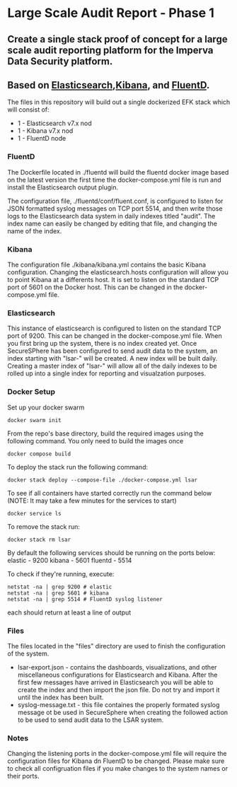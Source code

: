 # Large Scale Audit Report - Phase 1
## Create a single stack proof of concept for a large scale audit reporting platform for the Imperva Data Security platform.

## Based on [Elasticsearch](https://www.elastic.co/),[Kibana](https://www.elastic.co/products/kibana), and [FluentD](https://www.fluentd.org/).

The files in this repository will build out a single dockerized EFK stack which will consist of:

  * 1 - Elasticsearch v7.x nod
  * 1 - Kibana v7.x nod
  * 1 - FluentD node

### FluentD
The Dockerfile located in ./fluentd will build the fluentd docker image based on the latest version the first time the docker-compose.yml file is run and install the Elasticsearch output plugin.

The configuration file, ./fluentd/conf/fluent.conf, is configured to listen for JSON formatted syslog messages on TCP port 5514, and then write those logs to the Elasticsearch data system in daily indexes titled "audit".  The index name can easily be changed by editing that file, and changing the name of the index.

### Kibana
The configuration file ./kibana/kibana.yml contains the basic Kibana
configuration.  Changing the elasticsearch.hosts configuration will allow you to
point Kibana at a differents host.  It is set to listen on the standard TCP port
of 5601 on the Docker host.  This can be changed in the docker-compose.yml file.

### Elasticsearch
This instance of elasticsearch is configured to listen on the standard TCP port
of 9200.  This can be changed in the docker-compose.yml file.  When you first
bring up the system, there is no index created yet.  Once SecureSPhere has been
configured to send audit data to the system, an index starting with "lsar-" will
be created.  A new index will be built daily.  Creating a master index of
"lsar-" will allow all of the daily indexes to be rolled up into a single index
for reporting and visualzation purposes.

### Docker Setup
Set up your docker swarm

    docker swarm init
    
From the repo's base directory, build the required images using the following command. You only need to build the images once
    
    docker compose build
    
To deploy the stack run the following command:

    docker stack deploy --compose-file ./docker-compose.yml lsar
    
To see if all containers have started correctly run the command below (NOTE: It may take a few minutes for the services to start)

    docker service ls
    

To remove the stack run:

    docker stack rm lsar

By default the following services should be running on the ports below:
elastic - 9200
kibana - 5601
fluentd - 5514

To check if they're running, execute:
```
netstat -na | grep 9200 # elastic
netstat -na | grep 5601 # kibana
netstat -na | grep 5514 # FluentD syslog listener
```

each should return at least a line of output

### Files
The files located in the "files" directory are used to finish the configuration
of the system.  

  * lsar-export.json - contains the dashboards, visualizations, and other miscellaneous configurations for Elasticsearch and Kibana.  After the first few messages have arrived in Elasticsearch you will be able to create the index and then import the json file.  Do not try and import it until the index has been built.
  * syslog-message.txt - this file containes the properly formated syslog message ot be used in SecureSphere when creating the followed action to be used to send audit data to the LSAR system.

### Notes
Changing the listening ports in the docker-compose.yml file will require the configuration files for Kibana dn FluentD to be changed.  Please make sure to check all configruation files if you make changes to the system names or their ports.
